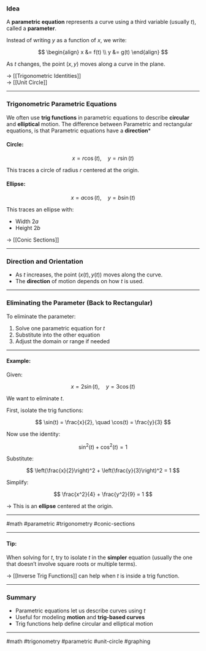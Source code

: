 ### Idea

A **parametric equation** represents a curve using a third variable (usually $t$), called a **parameter**.

Instead of writing $y$ as a function of $x$, we write:

$$
\begin{align}
x &= f(t) \\
y &= g(t)
\end{align}
$$

As $t$ changes, the point $(x, y)$ moves along a curve in the plane.

→ [[Trigonometric Identities]]  
→ [[Unit Circle]]

---

### Trigonometric Parametric Equations

We often use **trig functions** in parametric equations to describe **circular** and **elliptical** motion.
The difference between Parametric and rectangular equations, is that Parametric equations have a **direction***

#### Circle:
$$
x = r\cos(t), \quad y = r\sin(t)
$$

This traces a circle of radius $r$ centered at the origin.

#### Ellipse:
$$
x = a\cos(t), \quad y = b\sin(t)
$$

This traces an ellipse with:
- Width $2a$
- Height $2b$

→ [[Conic Sections]]

---

### Direction and Orientation

- As $t$ increases, the point $(x(t), y(t))$ moves along the curve.
- The **direction** of motion depends on how $t$ is used.

---

### Eliminating the Parameter (Back to Rectangular)

To eliminate the parameter:

1. Solve one parametric equation for $t$
2. Substitute into the other equation
3. Adjust the domain or range if needed

---

#### Example:

Given:

$$
x = 2\sin(t), \quad y = 3\cos(t)
$$

We want to eliminate $t$.

First, isolate the trig functions:

$$
\sin(t) = \frac{x}{2}, \quad \cos(t) = \frac{y}{3}
$$

Now use the identity:

$$
\sin^2(t) + \cos^2(t) = 1
$$

Substitute:

$$
\left(\frac{x}{2}\right)^2 + \left(\frac{y}{3}\right)^2 = 1
$$

Simplify:

$$
\frac{x^2}{4} + \frac{y^2}{9} = 1
$$

→ This is an **ellipse** centered at the origin.

---

#math #parametric #trigonometry #conic-sections

---

#### Tip:

When solving for $t$, try to isolate $t$ in the **simpler** equation (usually the one that doesn’t involve square roots or multiple terms).

→ [[Inverse Trig Functions]] can help when $t$ is inside a trig function.

---

### Summary

- Parametric equations let us describe curves using $t$
- Useful for modeling **motion** and **trig-based curves**
- Trig functions help define circular and elliptical motion

---

#math #trigonometry #parametric #unit-circle #graphing
